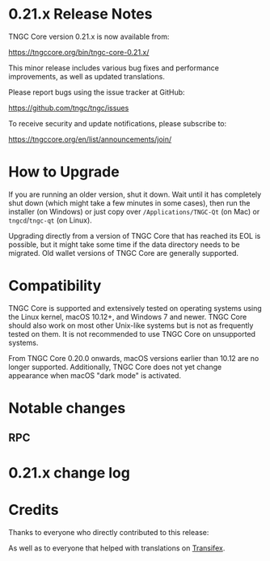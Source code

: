0.21.x Release Notes
====================

TNGC Core version 0.21.x is now available from:

  <https://tngccore.org/bin/tngc-core-0.21.x/>

This minor release includes various bug fixes and performance
improvements, as well as updated translations.

Please report bugs using the issue tracker at GitHub:

  <https://github.com/tngc/tngc/issues>

To receive security and update notifications, please subscribe to:

  <https://tngccore.org/en/list/announcements/join/>

How to Upgrade
==============

If you are running an older version, shut it down. Wait until it has completely
shut down (which might take a few minutes in some cases), then run the
installer (on Windows) or just copy over `/Applications/TNGC-Qt` (on Mac)
or `tngcd`/`tngc-qt` (on Linux).

Upgrading directly from a version of TNGC Core that has reached its EOL is
possible, but it might take some time if the data directory needs to be migrated. Old
wallet versions of TNGC Core are generally supported.

Compatibility
==============

TNGC Core is supported and extensively tested on operating systems
using the Linux kernel, macOS 10.12+, and Windows 7 and newer.  TNGC
Core should also work on most other Unix-like systems but is not as
frequently tested on them.  It is not recommended to use TNGC Core on
unsupported systems.

From TNGC Core 0.20.0 onwards, macOS versions earlier than 10.12 are no
longer supported. Additionally, TNGC Core does not yet change appearance
when macOS "dark mode" is activated.

Notable changes
===============

RPC
---


0.21.x change log
=================


Credits
=======

Thanks to everyone who directly contributed to this release:


As well as to everyone that helped with translations on
[Transifex](https://www.transifex.com/tngc/tngc/).

